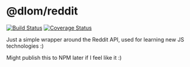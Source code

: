 @dlom/reddit
============

[![Build Status](https://img.shields.io/travis/dlom/reddit/master.svg)](https://travis-ci.org/dlom/reddit)
[![Coverage Status](https://img.shields.io/coveralls/github/dlom/reddit/master.svg)](https://coveralls.io/github/dlom/reddit?branch=master)

Just a simple wrapper around the Reddit API, used for learning new JS technologies :)

Might publish this to NPM later if I feel like it :)
